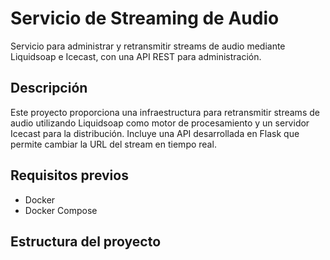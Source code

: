 # Servicio de Streaming de Audio

Servicio para administrar y retransmitir streams de audio mediante Liquidsoap e Icecast, con una API REST para administración.

## Descripción

Este proyecto proporciona una infraestructura para retransmitir streams de audio utilizando Liquidsoap como motor de procesamiento y un servidor Icecast para la distribución. Incluye una API desarrollada en Flask que permite cambiar la URL del stream en tiempo real.

## Requisitos previos

- Docker
- Docker Compose

## Estructura del proyecto